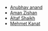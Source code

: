  - [Anubhav anand](https://github.com/anubhav5095)
 - [Aman Zishan](https://github.com/Aman-zishan)
 - [Altaf Shaikh](https://github.com/altafshaikh)
 - [Mehmet Kanat](https://github.com/mehmetka)
